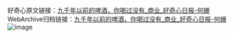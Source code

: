 好奇心原文链接：[九千年以前的啤酒，你喝过没有_商业_好奇心日报-何姗](https://www.qdaily.com/articles/6877.html)
WebArchive归档链接：[九千年以前的啤酒，你喝过没有_商业_好奇心日报-何姗](http://web.archive.org/web/20170826002304/http://www.qdaily.com:80/articles/6877.html)
![image](http://ww3.sinaimg.cn/large/007d5XDply1g3wb85ww2lj30u03ec4qp)